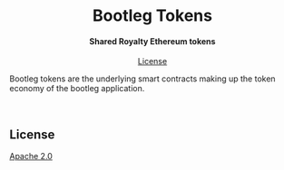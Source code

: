 <h1 align="center">
  Bootleg Tokens
  <br/>
</h1>

<h4 align="center">
  Shared Royalty Ethereum tokens
</h4>

<p align="center">
  <a href="#license">License</a>
</p>

Bootleg tokens are the underlying smart contracts making up the token economy of the bootleg application.

<br/>

## License

[Apache 2.0](LICENSE)
